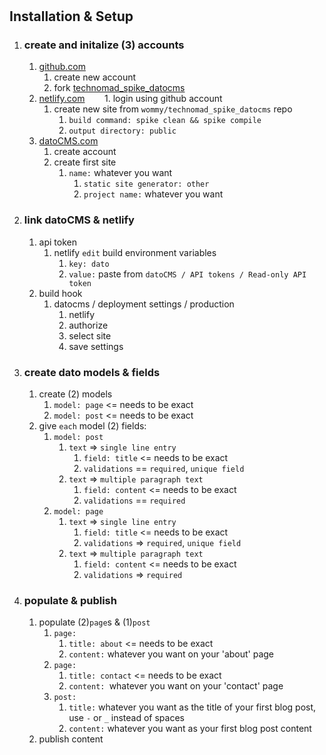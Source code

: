 #



## Installation & Setup

1. ### create and initalize (3) accounts
    1. [github.com](github.com)
        1. create new account
        1. fork [technomad_spike_datocms](www.github.com/wommy/technomad_spike_datocms)
    1. [netlify.com](netlify.com)
        1. login using github account
        1. create new site from `wommy/technomad_spike_datocms` repo
            1. `build command: spike clean && spike compile`
            1. `output directory: public`
    1. [datoCMS.com](datoCMS.com)
        1. create account
        1. create first site
            1. `name:` whatever you want
                1. `static site generator: other`
                1. `project name:` whatever you want

1. ### link datoCMS & netlify
    1. api token
        1. netlify `edit` build environment variables
            1. `key: dato`
              1. `value:` paste from `datoCMS / API tokens / Read-only API token`
    1. build hook
        1. datocms / deployment settings / production
            1. netlify
            1. authorize
            1. select site
            1. save settings

1. ### create dato models & fields
    1. create (2) models
        1. `model: page` <= needs to be exact
        1. `model: post` <= needs to be exact
    1. give `each` model (2) fields:
        1. `model: post`
            1. `text` => `single line entry`
                1. `field: title` <= needs to be exact
                1. `validations` == `required`, `unique field`
            1. `text` => `multiple paragraph text`
                1. `field: content` <= needs to be exact
                1. `validations` == `required`
        1. `model: page`
            1. `text` => `single line entry`
                1. `field: title` <= needs to be exact
                1. `validations` => `required`, `unique field`
            1. `text` => `multiple paragraph text`
                1. `field: content` <= needs to be exact
                1. `validations` => `required`

1. ### populate & publish
    1. populate (2)`page`s & (1)`post`
        1. `page:`
            1. `title: about` <= needs to be exact
            1. `content:` whatever you want on your 'about' page
        1. `page:`
            1. `title: contact` <= needs to be exact
            1. `content: `whatever you want on your 'contact' page
        1. `post:`
            1. `title:` whatever you want as the title of your first blog post, use `-` or `_` instead of spaces
            1. `content:` whatever you want as your first blog post content
    1. publish content
